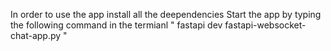 In order to use the app install all the deependencies
Start the app by typing the following command in the termianl 
" fastapi dev fastapi-websocket-chat-app.py "
